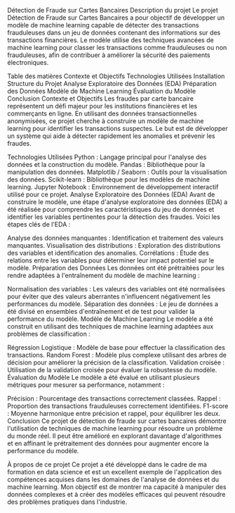 Détection de Fraude sur Cartes Bancaires
Description du projet
Le projet Détection de Fraude sur Cartes Bancaires a pour objectif de développer un modèle de machine learning capable de détecter des transactions frauduleuses dans un jeu de données contenant des informations sur des transactions financières. Le modèle utilise des techniques avancées de machine learning pour classer les transactions comme frauduleuses ou non frauduleuses, afin de contribuer à améliorer la sécurité des paiements électroniques.

Table des matières
Contexte et Objectifs
Technologies Utilisées
Installation
Structure du Projet
Analyse Exploratoire des Données (EDA)
Préparation des Données
Modèle de Machine Learning
Évaluation du Modèle
Conclusion
Contexte et Objectifs
Les fraudes par carte bancaire représentent un défi majeur pour les institutions financières et les commerçants en ligne. En utilisant des données transactionnelles anonymisées, ce projet cherche à construire un modèle de machine learning pour identifier les transactions suspectes. Le but est de développer un système qui aide à détecter rapidement les anomalies et prévenir les fraudes.

Technologies Utilisées
Python : Langage principal pour l'analyse des données et la construction du modèle.
Pandas : Bibliothèque pour la manipulation des données.
Matplotlib / Seaborn : Outils pour la visualisation des données.
Scikit-learn : Bibliothèque pour les modèles de machine learning.
Jupyter Notebook : Environnement de développement interactif utilisé pour ce projet.
Analyse Exploratoire des Données (EDA)
Avant de construire le modèle, une étape d'analyse exploratoire des données (EDA) a été réalisée pour comprendre les caractéristiques du jeu de données et identifier les variables pertinentes pour la détection des fraudes. Voici les étapes clés de l'EDA :

Analyse des données manquantes : Identification et traitement des valeurs manquantes.
Visualisation des distributions : Exploration des distributions des variables et identification des anomalies.
Corrélations : Étude des relations entre les variables pour déterminer leur impact potentiel sur le modèle.
Préparation des Données
Les données ont été prétraitées pour les rendre adaptées à l'entraînement du modèle de machine learning :

Normalisation des variables : Les valeurs des variables ont été normalisées pour éviter que des valeurs aberrantes n'influencent négativement les performances du modèle.
Séparation des données : Le jeu de données a été divisé en ensembles d'entraînement et de test pour valider la performance du modèle.
Modèle de Machine Learning
Le modèle a été construit en utilisant des techniques de machine learning adaptées aux problèmes de classification :

Régression Logistique : Modèle de base pour effectuer la classification des transactions.
Random Forest : Modèle plus complexe utilisant des arbres de décision pour améliorer la précision de la classification.
Validation croisée : Utilisation de la validation croisée pour évaluer la robustesse du modèle.
Évaluation du Modèle
Le modèle a été évalué en utilisant plusieurs métriques pour mesurer sa performance, notamment :

Précision : Pourcentage des transactions correctement classées.
Rappel : Proportion des transactions frauduleuses correctement identifiées.
F1-score : Moyenne harmonique entre précision et rappel, pour équilibrer les deux.
Conclusion
Ce projet de détection de fraude sur cartes bancaires démontre l'utilisation de techniques de machine learning pour résoudre un problème du monde réel. Il peut être amélioré en explorant davantage d'algorithmes et en affinant le prétraitement des données pour augmenter encore la performance du modèle.

À propos de ce projet
Ce projet a été développé dans le cadre de ma formation en data science et est un excellent exemple de l'application des compétences acquises dans les domaines de l'analyse de données et du machine learning. Mon objectif est de montrer ma capacité à manipuler des données complexes et à créer des modèles efficaces qui peuvent résoudre des problèmes pratiques dans l'industrie.

